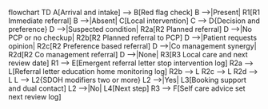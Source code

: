 flowchart TD
  A[Arrival and intake] --> B[Red flag check]
  B -->|Present| R1[R1 Immediate referral]
  B -->|Absent| C[Local intervention]
  C --> D{Decision and preference}
  D -->|Suspected condition| R2a[R2 Planned referral]
  D -->|No PCP or no checkup| R2b[R2 Planned referral to PCP]
  D -->|Patient requests opinion| R2c[R2 Preference based referral]
  D -->|Co management synergy| R2d[R2 Co management referral]
  D -->|None| R3[R3 Local care and next review date]
  R1 --> E[Emergent referral letter stop intervention log]
  R2a --> L[Referral letter education home monitoring log]
  R2b --> L
  R2c --> L
  R2d --> L
  L --> L2{SDOH modifiers two or more}
  L2 -->|Yes| L3[Booking support and dual contact]
  L2 -->|No| L4[Next step]
  R3 --> F[Self care advice set next review log]
